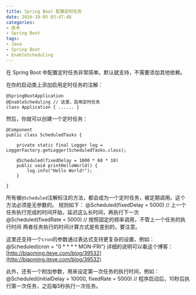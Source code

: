 ```yaml
---
title: Spring Boot 配置定时任务
date: 2016-10-05 03:47:48
categories:
- 技术
- Spring Boot
tags:
- Java
- Spring Boot
- EnableScheduling
---
```

在 Spring Boot 中配置定时任务非常简单。默认就支持，不需要添加其他依赖。

<!-- more -->

在你的启动类上添加启用定时任务的注解：

```
@SpringBootApplication
@EnableScheduling // 这里，启用定时任务
class Application { ...... }
```

然后，你就可以创建一个定时任务：

```
@Component
public class ScheduledTasks {

    private static final Logger log = LoggerFactory.getLogger(ScheduledTasks.class);

    @Scheduled(fixedDelay = 1000 * 60 * 10)
    public void printHelloWorld() {
        log.info("Hello World!");
    }

}
```

所有被`@Scheduled`注解标注的方法，都会成为一个定时任务，被定期调用。这个方法必须是无参数的。
规则如下：
@Scheduled(fixedDelay = 5000) // 上一个任务执行完成的时间开始，延迟这么长时间，再执行下一次
@Scheduled(fixedRate = 5000)  // 按照固定的频率调用，不管上一个任务的执行时间
两者任务执行的时间计算方式是有差别的，要注意。

这里还支持一个`cron`的参数通过表达式支持更复杂的设置，例如：
@Scheduled(cron = "0 * * * * MON-FRI")
详细的说明可以看这个博客：[http://biaoming.iteye.com/blog/39532](http://biaoming.iteye.com/blog/39532)

此外，还有一个附加参数，用来设定第一次任务的执行时间，例如：
@Scheduled(initialDelay = 10000, fixedRate = 5000) // 程序启动后，10秒后执行第一次任务，之后每5秒执行一次任务。
